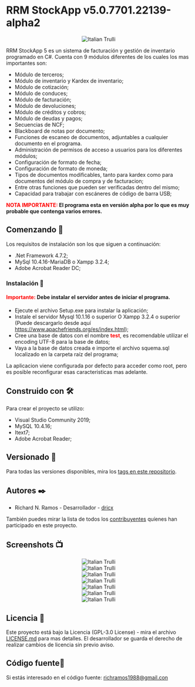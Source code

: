 # RRM StockApp v5.0.7701.22139-alpha2
<center>
<img src="https://github.com/dricx/rrmstockapp/blob/main/screenshots/Screenshot%208.png" alt="Italian Trulli">
</center>

RRM StockApp 5 es un sistema de facturación y gestión de inventario programado en C#. Cuenta con 9 módulos diferentes de los cuales los mas importantes son:

  * Módulo de terceros;
  * Módulo de inventario y Kardex de inventario;
  * Módulo de cotización;
  * Módulo de conduces;
  * Módulo de facturación;
  * Módulo de devoluciones;
  * Módulo de créditos y cobros;
  * Módulo de deudas y pagos;
  * Secuencias de NCF;
  * Blackboard de notas por documento;
  * Funciones de escaneo de documentos, adjuntables a cualquier documento en el programa.
  * Administración de permisos de acceso a usuarios para los diferentes módulos;
  * Configuración de formato de fecha;
  * Configuración de formato de moneda;
  * Tipos de documentos modificables, tanto para kardex como para documentos del módulo de compra y  de facturacion;
  * Entre otras funciones que pueden ser verificadas dentro del mismo;
  * Capacidad para trabajar con escáneres de código de barra USB;
  
<b><span style="color: red">NOTA IMPORTANTE:</span> El programa esta en versión alpha por lo que es muy probable que contenga varios errores.</b>

## Comenzando 🚀

Los requisitos de instalación son los que siguen a continuación:
  * .Net Framework 4.7.2;
  * MySql 10.4.16-MariaDB o Xampp 3.2.4;
  * Adobe Acrobat Reader DC;
    
### Instalación 🔧

<h4><span style="color: red">Importante:</span> Debe instalar el servidor antes de iniciar el programa.</h4>

  * Ejecute el archivo Setup.exe para instalar la aplicación;
  * Instale el servidor Mysql 10.1.16 o superior O Xampp 3.2.4 o superior (Puede descargarlo desde aquí https://www.apachefriends.org/es/index.html);
  * Cree una base de datos con el nombre <span style="color: red; font-weight: bold">test</span>, es recomendable utilizar el encoding UTF-8 para la base de datos;
  * Vaya a la base de datos creada e importe el archivo squema.sql localizado en la carpeta raíz del programa;
  
La aplicacion viene configurada por defecto para acceder como root, pero es posible reconfigurar esas caracteristicas mas adelante.

## Construido con 🛠️

Para crear el proyecto se utilizo:
   * Visual Studio Community 2019;
   * MySQL 10.4.16;
   * Itext7;
   * Adobe Acrobat Reader;
   
## Versionado 📌

Para todas las versiones disponibles, mira los [tags en este repositorio](https://github.com/dricx/rrmstockapp/tags).

## Autores ✒️

   * Richard N. Ramos - Desarrollador - [dricx](https://github.com/dricx)
   
También puedes mirar la lista de todos los [contribuyentes](https://github.com/dricx/rrmstockapp/contributors) quíenes han participado en este proyecto. 

## Screenshots 📺
<center>
<img src="https://github.com/dricx/rrmstockapp/blob/main/screenshots/Screenshot%201.png" alt="Italian Trulli">
</center>

<center>
<img src="https://github.com/dricx/rrmstockapp/blob/main/screenshots/Screenshot%202.png" alt="Italian Trulli">
</center>

<center>
<img src="https://github.com/dricx/rrmstockapp/blob/main/screenshots/Screenshot%203.png" alt="Italian Trulli">
</center>

<center>
<img src="https://github.com/dricx/rrmstockapp/blob/main/screenshots/Screenshot%204.png" alt="Italian Trulli">
</center>

<center>
<img src="https://github.com/dricx/rrmstockapp/blob/main/screenshots/Screenshot%205.png" alt="Italian Trulli">
</center>

<center>
<img src="https://github.com/dricx/rrmstockapp/blob/main/screenshots/Screenshot%206.png" alt="Italian Trulli">
</center>

<center>
<img src="https://github.com/dricx/rrmstockapp/blob/main/screenshots/Screenshot%207.png" alt="Italian Trulli">
</center>

## Licencia 📄

Este proyecto está bajo la Licencia (GPL-3.0 License) - mira el archivo [LICENSE.md](LICENSE.md) para mas detalles. El desarrollador se guarda el derecho de realizar cambios de licencia sin previo aviso.

## Código fuente📝

Si estás interesado en el código fuente: richramos1988@gmail.con
